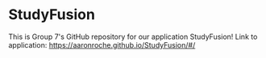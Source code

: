 # StudyFusion
This is Group 7's GitHub repository for our application StudyFusion!
Link to application: https://aaronroche.github.io/StudyFusion/#/
